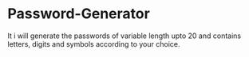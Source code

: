 # Password-Generator
It i will generate the passwords of variable length upto 20 and contains letters, digits and symbols according to your choice.
